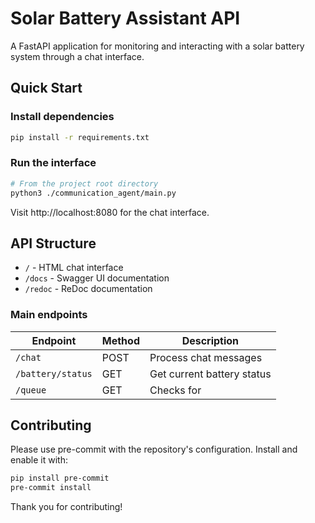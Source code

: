 # Solar Battery Assistant API

A FastAPI application for monitoring and interacting with a solar battery system through a chat interface.

## Quick Start

### Install dependencies
```bash
pip install -r requirements.txt
```

### Run the interface
```bash
# From the project root directory
python3 ./communication_agent/main.py
```

Visit http://localhost:8080 for the chat interface.

## API Structure

- `/` - HTML chat interface
- `/docs` - Swagger UI documentation
- `/redoc` - ReDoc documentation

### Main endpoints

| Endpoint | Method | Description |
|----------|--------|-------------|
| `/chat` | POST | Process chat messages |
| `/battery/status` | GET | Get current battery status |
| `/queue` | GET | Checks for  |

## Contributing

Please use pre-commit with the repository's configuration. Install and enable it with:

```bash
pip install pre-commit
pre-commit install
```

Thank you for contributing!
